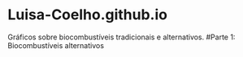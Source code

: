 # Luisa-Coelho.github.io
Gráficos sobre biocombustíveis tradicionais e alternativos.
#Parte 1: Biocombustíveis alternativos
